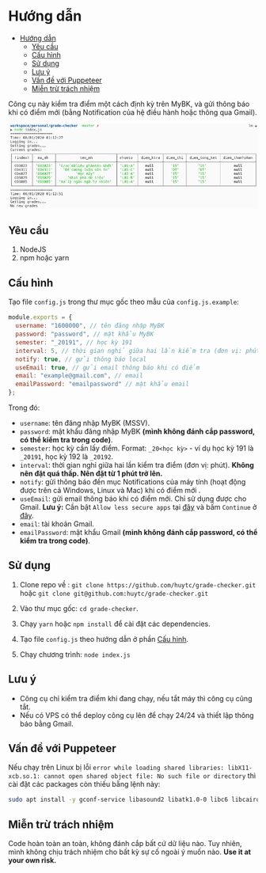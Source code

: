 # Hướng dẫn

<!-- @import "[TOC]" {cmd="toc" depthFrom=1 depthTo=6 orderedList=false} -->

<!-- code_chunk_output -->

- [Hướng dẫn](#hướng-dẫn)
  - [Yêu cầu](#yêu-cầu)
  - [Cấu hình](#cấu-hình)
  - [Sử dụng](#sử-dụng)
  - [Lưu ý](#lưu-ý)
  - [Vấn đề với Puppeteer](#vấn-đề-với-puppeteer)
  - [Miễn trừ trách nhiệm](#miễn-trừ-trách-nhiệm)

<!-- /code_chunk_output -->

Công cụ này kiểm tra điểm một cách định kỳ trên MyBK, và gửi thông báo khi có điểm mới (bằng Notification của hệ điều hành hoặc thông qua Gmail).

![grade-checker](grade-checker.png)

## Yêu cầu

1. NodeJS
2. npm hoặc yarn

## Cấu hình

Tạo file `config.js` trong thư mục gốc theo mẫu của `config.js.example`:

```javascript
module.exports = {
  username: "1600000", // tên đăng nhập MyBK
  password: "password", // mật khẩu MyBK
  semester: "_20191", // học kỳ 191
  interval: 5, // thời gian nghỉ giữa hai lần kiểm tra (đơn vị: phút)
  notify: true, // gửi thông báo local
  useEmail: true, // gửi email thông báo khi có điểm
  email: "example@gmail.com", // email
  emailPassword: "emailpassword" // mật khẩu email
};
```

Trong đó:

- `username`: tên đăng nhập MyBK (MSSV).
- `password`: mật khẩu đăng nhập MyBK **(mình không đánh cắp password, có thể kiểm tra trong code)**.
- `semester`: học kỳ cần lấy điểm.
Format: `_20<học kỳ>` - ví dụ học kỳ 191 là `_20191`, học kỳ 192 là `_20192`.
- `interval`: thời gian nghỉ giữa hai lần kiểm tra điểm (đơn vị: phút). **Không nên đặt quá thấp. Nên đặt từ 1 phút trở lên.**
- `notify`: gửi thông báo đến mục Notifications của máy tính (hoạt động được trên cả Windows, Linux và Mac) khi có điểm mới .
- `useEmail`: gửi email thông báo khi có điểm mới. Chỉ sử dụng được cho Gmail.
**Lưu ý:** Cần bật `Allow less secure apps` tại [đây](https://myaccount.google.com/lesssecureapps) và bấm `Continue` ở [đây](https://accounts.google.com/b/0/displayunlockcaptcha).
- `email`: tài khoản Gmail.
- `emailPassword`: mật khẩu Gmail **(mình không đánh cắp password, có thể kiểm tra trong code)**.

## Sử dụng

1. Clone repo về :
`git clone https://github.com/huytc/grade-checker.git`
hoặc
`git clone git@github.com:huytc/grade-checker.git`

2. Vào thư mục gốc: `cd grade-checker`.

3. Chạy `yarn` hoặc `npm install` để cài đặt các dependencies.

4. Tạo file `config.js` theo hướng dẫn ở phần [Cấu hình](#cấu-hình).

5. Chạy chương trình:
`node index.js`

## Lưu ý

- Công cụ chỉ kiểm tra điểm khi đang chạy, nếu tắt máy thì công cụ cũng tắt.
- Nếu có VPS có thể deploy công cụ lên để chạy 24/24 và thiết lập thông báo bằng Gmail.

## Vấn đề với Puppeteer

Nếu chạy trên Linux bị lỗi `error while loading shared libraries: libX11-xcb.so.1: cannot open shared object file: No such file or directory` thì cài đặt các packages còn thiếu bằng lệnh này:

```sh
sudo apt install -y gconf-service libasound2 libatk1.0-0 libc6 libcairo2 libcups2 libdbus-1-3 libexpat1 libfontconfig1 libgcc1 libgconf-2-4 libgdk-pixbuf2.0-0 libglib2.0-0 libgtk-3-0 libnspr4 libpango-1.0-0 libpangocairo-1.0-0 libstdc++6 libx11-6 libx11-xcb1 libxcb1 libxcomposite1 libxcursor1 libxdamage1 libxext6 libxfixes3 libxi6 libxrandr2 libxrender1 libxss1 libxtst6 ca-certificates fonts-liberation libappindicator1 libnss3 lsb-release xdg-utils wget
```

## Miễn trừ trách nhiệm

Code hoàn toàn an toàn, không đánh cắp bất cứ dữ liệu nào. Tuy nhiên, mình không chịu trách nhiệm cho bất kỳ sự cố ngoài ý muốn nào. **Use it at your own risk.**
